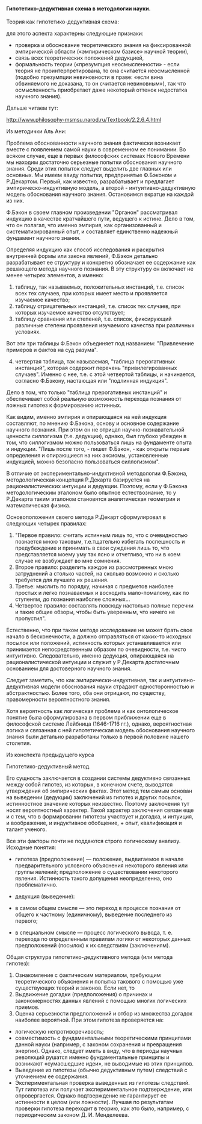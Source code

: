 #### Гипотетико-дедуктивная схема в методологии науки.

Теория как гипотетико-дедуктивная схема:

для этого аспекта характерны следующие признаки:

- проверка и обоснование теоретического знания на фиксированной эмпирической области («эмпирическом базисе» научной теории),
- связь всех теоретических положений дедукцией,
- формальность теории («презумпция неосмысленности» - если теория не проинтерпретирована, то она считается неосмысленной (подобно презумпции
 невиновности в праве: «если вина обвиняемого не доказана, то он считается невиновным»), так что осмысленность приобретает даже некоторый оттенок
 недостатка научного знания).

Дальше читаем тут:

http://www.philosophy-msmsu.narod.ru/Textbook/2.2.6.4.html

Из методички Аль Ани:

Проблема обоснованности научного знания фактически возникает вместе с появлением самой науки в современном ее понимании. Во всяком случае, еще в
первых философских системах Нового Времени мы находим достаточно серьезные попытки обоснования научного знания. Среди этих попыток следует 
выделить две
главных или основных. Мы имеем ввиду попытки, предпринятые Ф.Бэконом и Р.Декартом. Первый, как известно, разрабатывает и предлагает 
эмпирическо-индуктивную модель, а второй - интуитивно-дедуктивную модель обоснования научного знания. Остановимся вкратце на каждой из них.

Ф.Бэкон в своем главном произведении "Органон" рассматривал индукцию в качестве кратчайшего пути, ведущего к истине. Дело в том, что он полагал, 
что именно эмпирия, как организованный и систематизированный опыт, и составляет единственно надежный фундамент научного знания.

Определяя индукцию как способ исследования и раскрытия внутренней формы или закона явлений, Ф.Бэкон детально разрабатывает ее структуру и 
конкретно обозначает ее содержание как решающего метода научного познания. В эту структуру он включает не менее четырех элементов, а именно:

1. таблицу, так называемых, положительных инстанций, т.е. список всех тех случаев, при которых имеет место и проявляется изучаемое качество;
2. таблицу отрицательных инстанций, т.е. список тех случаев, при которых изучаемое качество отсутствует;
3. таблицу сравнения или степеней, т.е. список, фиксирующий различные степени проявления изучаемого качества при различных условиях.

Вот эти три таблицы Ф.Бэкон объединяет под названием: "Привлечение примеров и фактов на суд разума".

4. четвертая таблица, так называемая, "таблица прерогативных инстанций", которая содержит перечень "привилегированных случаев". Именно с нее,
т.е. с этой четвертой таблицы, и начинается, согласно Ф.Бэкону, настающая или "подлинная индукция".

Дело в том, что только "таблица прерогативных инстанций" и обеспечивает собой реальную возможность перехода познания от ложных гипотез к 
формированию истинных.

Как видим, именно эмпирия и опирающаяся на ней индукция составляют, по мнению Ф.Бэкона, основу и основное содержание научного познания. При этом 
он не отрицал научно-познавательной ценности силлогизма (т.е. дедукции), однако, был глубоко убежден в том, что силлогизмом можно пользоваться 
лишь 
на фундаменте опыта и индукции. "Лишь после того, - пишет Ф.Бэкон, - как открыты первые определения и опирающиеся на них аксиомы, установленные 
индукцией, можно безопасно пользоваться силлогизмом".

В отличие от экспериментально-индуктивной методологии Ф.Бэкона, методологическая концепция Р.Декарта базируется на рационалистических
интуиции и дедукции. Поэтому, если у Ф.Бэкона методологическим эталоном было опытное естествознание, то у Р.Декарта таким эталоном становятся 
аналитическая геометрия и математическая физика.

Основоположения своего метода Р.Декарт сформулировал в следующих четырех правилах:

1. "Первое правило: считать истинным лишь то, что с очевидностью познается мною таковым, т.е.тщательно избегать поспешность и
 предубеждение и принимать в свои суждения лишь то, что представляется моему уму так ясно и отчетливо, что ни в коем случае не
 возбуждает во мне сомнения.
2. Второе правило: разделить каждое из рассмотренных мною затруднений а столько частей, на сколько возможно и сколько требуется для лучшего
 их решения.
3. Третье: мыслить по порядку, начиная с предметов наиболее простых и легко познаваемых и восходить мало-помалому, как по ступеням, до
 познания наиболее сложных...
4. Четвертое правило: составлять повсюду настолько полные перечни и такие общие обзоры, чтобы быть уверенным, что ничего не пропустил".

Естественно, что при таком методе исследование не может брать свое начало в  бесконечности, а должно отправляться от каких-то исходных посылок 
или положений, истинность которых устанавливается или принимается непосредственным образом по очевидности, т.е. чисто интуитивно. Следовательно,
именно дедукция, опирающаяся на рационалистической интуиции и служит у Р.Декарта достаточным основанием для достоверного научного знания.

Следует заметить, что как эмпирически-индуктивная, так и интуитивно-дедуктивная модели обоснования науки страдают односторонностью и
абстрактностью. Более того, оба они отрицают, по существу, правомерности вероятностного знания.

Хотя вероятность как логическая проблема и как онтологическое понятие была сформулирована в первом приближении еще в философской системе Лейбница
(1646-1716 гг.), однако, вероятностная логика и связанная с ней гипотетическая модель обоснования научного знания были детально разработаны только 
в первой половине нашего столетия.

Из конспекта предыдущего курса

Гипотетико-дедуктивный метод.

Его сущность заключается в создании системы дедуктивно связанных между собой гипотез, из которых, в конечном счете, выводятся утверждения об 
эмпирических фактах. Этот метод тем самым основан на выведении (дедукции) заключений из
гипотез и других посылок, истинностное значение которых неизвестно. Поэтому заключения тут носят вероятностный характер. Такой характер 
заключения связан еще и с тем, что в формировании гипотезы участвует и догадка, и интуиция, и
воображение, и индуктивное обобщение, + опыт, квалификация и талант ученого.

Все эти факторы почти не поддаются строго логическому анализу. Исходные понятия:
* гипотеза (предположение) — положение, выдвигаемое в начале предварительного условного объяснения некоторого явления или группы
явлений; предположение о существовании некоторого явления. Истинность такого допущения неопределенна, оно проблематично.

* дедукция (выведение):

 - в самом общем смысле — это переход в процессе познания от общего к частному (единичному), выведение последнего из первого;

 - в специальном смысле — процесс логического вывода, т. е. перехода по определенным правилам логики от некоторых данных предположений
   (посылок) к их следствиям (заключениям).

Общая структура гипотетико-дедуктивного метода (или метода гипотез):

1. Ознакомление с фактическим материалом, требующим теоретического объяснения и попытка такового с помощью уже существующих теорий и
законов. Если нет, то
2. Выдвижение догадки (предположения) о причинах и закономерностях данных явлений с помощью многих логических приемов.
3. Оценка серьезности предположений и отбор из множества догадок наиболее вероятной. При этом гипотеза проверяется на:
  - логическую непротиворечивость;
  - совместимость с фундаментальными теоретическими принципами данной науки (например, с законом сохранения и превращения энергии). Однако,
    следует иметь в виду, что в периоды научных революций рушатся именно фундаментальные принципы и возникают «сумасшедшие идеи», не выводимые из
    этих принципов.
  - Выведение из гипотезы (обычно дедуктивным путем) следствий с уточнением ее содержания.
  - Экспериментальная проверка выведенных из гипотезы следствий. Тут гипотеза или получает экспериментальное подтверждение, или
     опровергается. Однако подтверждение не гарантирует ее истинности в целом (или ложности).
     Лучшая по результатам проверки гипотеза переходит в теорию, как это было, например, с периодическим законом Д. И. Менделеева.
     
